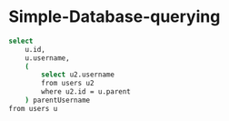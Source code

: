 # Simple-Database-querying
```sh
select
    u.id,
    u.username,
    (
        select u2.username
        from users u2
        where u2.id = u.parent
    ) parentUsername
from users u
```
